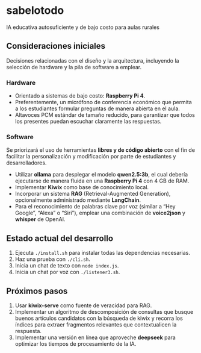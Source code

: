 # sabelotodo
IA educativa autosuficiente y de bajo costo para aulas rurales

## Consideraciones iniciales

Decisiones relacionadas con el diseño y la arquitectura, incluyendo la selección de hardware y la pila de software a emplear.

### Hardware

* Orientado a sistemas de bajo costo: **Raspberry Pi 4**.
* Preferentemente, un micrófono de conferencia económico que permita a los estudiantes formular preguntas de manera abierta en el aula.
* Altavoces PCM estándar de tamaño reducido, para garantizar que todos los presentes puedan escuchar claramente las respuestas.

### Software

Se priorizará el uso de herramientas **libres y de código abierto** con el fin de facilitar la personalización y modificación por parte de estudiantes y desarrolladores.

* Utilizar **ollama** para desplegar el modelo **qwen2.5:3b**, el cual debería ejecutarse de manera fluida en una **Raspberry Pi 4** con 4 GB de RAM.
* Implementar **Kiwix** como base de conocimiento local.
* Incorporar un sistema **RAG** (Retrieval-Augmented Generation), opcionalmente administrado mediante **LangChain**.
* Para el reconocimiento de palabras clave por voz (similar a “Hey Google”, “Alexa” o “Siri”), emplear una combinación de **voice2json** y **whisper** de OpenAI.

## Estado actual del desarrollo

1. Ejecuta `./install.sh` para instalar todas las dependencias necesarias.  
2. Haz una prueba con `./cli.sh`.  
3. Inicia un chat de texto con `node index.js`.
3. Inicia un chat por voz con `./listener3.sh`.  

## Próximos pasos

1. Usar **kiwix-serve** como fuente de veracidad para RAG.  
2. Implementar un algoritmo de descomposición de consultas que busque buenos artículos candidatos con la búsqueda de kiwix y recorra los índices para extraer fragmentos relevantes que contextualicen la respuesta.  
3. Implementar una versión en línea que aproveche **deepseek** para optimizar los tiempos de procesamiento de la IA.  

